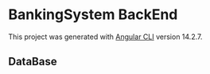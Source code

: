 # BankingSystem BackEnd

This project was generated with [Angular CLI](https://github.com/angular/angular-cli) version 14.2.7.

## DataBase


